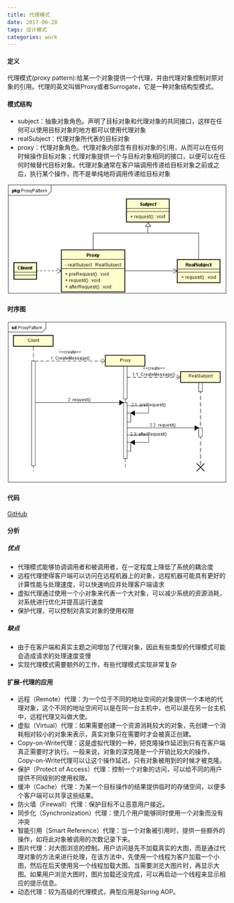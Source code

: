 ```yaml
---
title: 代理模式
date: 2017-06-28
tags: 设计模式
categories: work
---
```


#### 定义 ####

代理模式(proxy pattern):给某一个对象提供一个代理，并由代理对象控制对原对象的引用。代理的英文叫做Proxy或者Surrogate，它是一种对象结构型模式。
  
#### 模式结构 ####

- subject：抽象对象角色。声明了目标对象和代理对象的共同接口，这样在任何可以使用目标对象的地方都可以使用代理对象
- realSubject：代理对象所代表的目标对象
- proxy：代理对象角色。代理对象内部含有目标对象的引用，从而可以在任何时候操作目标对象；代理对象提供一个与目标对象相同的接口，以便可以在任何时候替代目标对象。代理对象通常在客户端调用传递给目标对象之前或之后，执行某个操作，而不是单纯地将调用传递给目标对象

![类图](/images/proxy_pattern_class_diagram.png)
  
#### 时序图 ####

![时序图](/images/proxy_pattern_sequence_diagram.png)

#### 代码 ####

[GitHub](https://github.com/xusx1024/DesignPatternDemoCode/tree/master/ProxyPattern)

#### 分析 ####

##### 优点 #####

- 代理模式能够协调调用者和被调用者，在一定程度上降低了系统的耦合度
- 远程代理使得客户端可以访问在远程机器上的对象，远程机器可能具有更好的计算性能与处理速度，可以快速响应并处理客户端请求
- 虚拟代理通过使用一个小对象来代表一个大对象，可以减少系统的资源消耗，对系统进行优化并提高运行速度
- 保护代理，可以控制对真实对象的使用权限

##### 缺点 #####

-  由于在客户端和真实主题之间增加了代理对象，因此有些类型的代理模式可能会造成请求的处理速度变慢
-  实现代理模式需要额外的工作，有些代理模式实现非常复杂

#### 扩展-代理的应用 ####

- 远程（Remote）代理：为一个位于不同的地址空间的对象提供一个本地的代理对象，这个不同的地址空间可以是在同一台主机中，也可以是在另一台主机中，远程代理又叫做大使。
- 虚拟（Virtual）代理：如果需要创建一个资源消耗较大的对象，先创建一个消耗相对较小的对象来表示，真实对象只在需要时才会被真正创建。
- Copy-on-Write代理：这是虚拟代理的一种，把克隆操作延迟到只有在客户端真正需要时才执行。一般来说，对象的深克隆是一个开销比较大的操作，Copy-on-Write代理可以让这个操作延迟，只有对象被用到的时候才被克隆。
- 保护（Protect of Access）代理：控制一个对象的访问，可以给不同的用户提供不同级别的使用权限。
- 缓冲（Cache）代理：为某一个目标操作的结果提供临时的存储空间，以便多个客户端可以共享这些结果。
- 防火墙（Firewall）代理：保护目标不让恶意用户接近。
- 同步化（Synchronization）代理：使几个用户能够同时使用一个对象而没有冲突
- 智能引用（Smart Reference）代理：当一个对象被引用时，提供一些额外的操作，如将此对象被调用的次数记录下来。
- 图片代理：对大图浏览的控制。用户访问是先不加载真实的大图，而是通过代理对象的方法来进行处理，在该方法中，先使用一个线程为客户加载一个小图，然后在后天使用另一个线程加载大图。当需要浏览大图片时，再显示大图。如果用户浏览大图时，图片加载还没完成，可以再启动一个线程来显示相应的提示信息。
- 动态代理：较为高级的代理模式，典型应用是Spring AOP。



 




